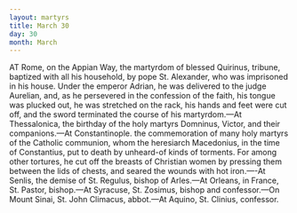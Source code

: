 ```yaml
---
layout: martyrs
title: March 30
day: 30
month: March
---
```

AT Rome, on the Appian Way, the martyrdom of
blessed Quirinus, tribune, baptized with all his
household, by pope St. Alexander, who was imprisoned in his house. Under the emperor Adrian, he
was delivered to the judge Aurelian, and, as he persevered in the confession of the faith, his tongue
was plucked out, he was stretched on the rack, his
hands and feet were cut off, and the sword terminated the course of his martyrdom.&mdash;At Thessalonica, the birthday of the holy martyrs Domninus,
Victor, and their companions.&mdash;At Constantinople.
the commemoration of many holy martyrs of the
Catholic communion, whom the heresiarch Macedonius, in the time of Constantius, put to death by
unheard-of kinds of torments. For among other
tortures, he cut off the breasts of Christian women
by pressing them between the lids of chests, and
seared the wounds with hot iron.&mdash;-At Senlis, the
demise of St. Regulus, bishop of Arles.&mdash;At Orleans,
in France, St. Pastor, bishop.&mdash;At Syracuse, St.
Zosimus, bishop and confessor.&mdash;On Mount Sinai,
St. John Climacus, abbot.&mdash;At Aquino, St. Clinius,
confessor.


